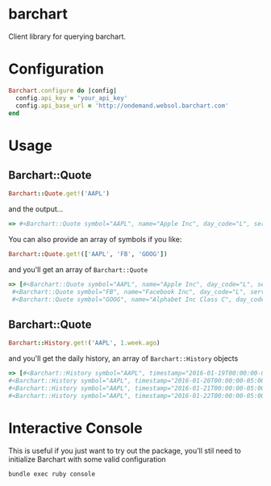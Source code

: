 # barchart

Client library for querying barchart.

# Configuration

```ruby
Barchart.configure do |config|
  config.api_key = 'your_api_key'
  config.api_base_url = 'http://ondemand.websol.barchart.com'
end
```
# Usage

## Barchart::Quote

```ruby
Barchart::Quote.get!('AAPL')
```
and the output...
```ruby
=> #<Barchart::Quote symbol="AAPL", name="Apple Inc", day_code="L", server_timestamp=nil, mode="r", last_price=101.42, trade_timestamp="2016-01-22T00:00:00-06:00", net_change=5.12, percent_change=5.32, bid=0, ask=0, unit_code="2", open=98.63, high=101.46, low=98.37, close=101.42, num_trades=274569, dollar_volume=5844876768.2, flag="s", volume=65800400, previous_volume=52161398>
```

You can also provide an array of symbols if you like:

```ruby
Barchart::Quote.get!(['AAPL', 'FB', 'GOOG'])
```

and you'll get an array of `Barchart::Quote`

```ruby
=> [#<Barchart::Quote symbol="AAPL", name="Apple Inc", day_code="L", server_timestamp=nil, mode="r", last_price=101.42, trade_timestamp="2016-01-22T00:00:00-06:00", net_change=5.12, percent_change=5.32, bid=0, ask=0, unit_code="2", open=98.63, high=101.46, low=98.37, close=101.42, num_trades=274569, dollar_volume=5844876768.2, flag="s", volume=65800400, previous_volume=52161398>,
 #<Barchart::Quote symbol="FB", name="Facebook Inc", day_code="L", server_timestamp=nil, mode="r", last_price=97.94, trade_timestamp="2016-01-22T00:00:00-06:00", net_change=3.78, percent_change=4.01, bid=0, ask=0, unit_code="2", open=96.41, high=98.07, low=95.49, close=97.94, num_trades=127919, dollar_volume=2664720705.58, flag="s", volume=30495300, previous_volume=30518898>,
 #<Barchart::Quote symbol="GOOG", name="Alphabet Inc Class C", day_code="L", server_timestamp=nil, mode="r", last_price=725.25, trade_timestamp="2016-01-22T00:00:00-06:00", net_change=18.66, percent_change=2.64, bid=0, ask=0, unit_code="2", open=723.6, high=728.13, low=720.12, close=725.25, num_trades=9735, dollar_volume=982119017.648, flag="s", volume=2011700, previous_volume=2412200>]
 ```

## Barchart::Quote


```ruby
Barchart::History.get!('AAPL', 1.week.ago)
```

and you'll get the daily history, an array of `Barchart::History` objects


```ruby
=> [#<Barchart::History symbol="AAPL", timestamp="2016-01-19T00:00:00-05:00", trading_day="2016-01-19", open=98.41, high=98.65, low=95.5, close=96.66, volume=53087700, open_interest=nil>,
#<Barchart::History symbol="AAPL", timestamp="2016-01-20T00:00:00-05:00", trading_day="2016-01-20", open=95.1, high=98.19, low=93.42, close=96.79, volume=72334400, open_interest=nil>,
#<Barchart::History symbol="AAPL", timestamp="2016-01-21T00:00:00-05:00", trading_day="2016-01-21", open=97.06, high=97.88, low=94.94, close=96.3, volume=52161400, open_interest=nil>,
#<Barchart::History symbol="AAPL", timestamp="2016-01-22T00:00:00-05:00", trading_day="2016-01-22", open=98.63, high=101.46, low=98.37, close=101.42, volume=65800400, open_interest=nil>]
```

# Interactive Console

This is useful if you just want to try out the package, you'll stil need to initialize Barchart with some valid configuration

```bash
bundle exec ruby console
```
